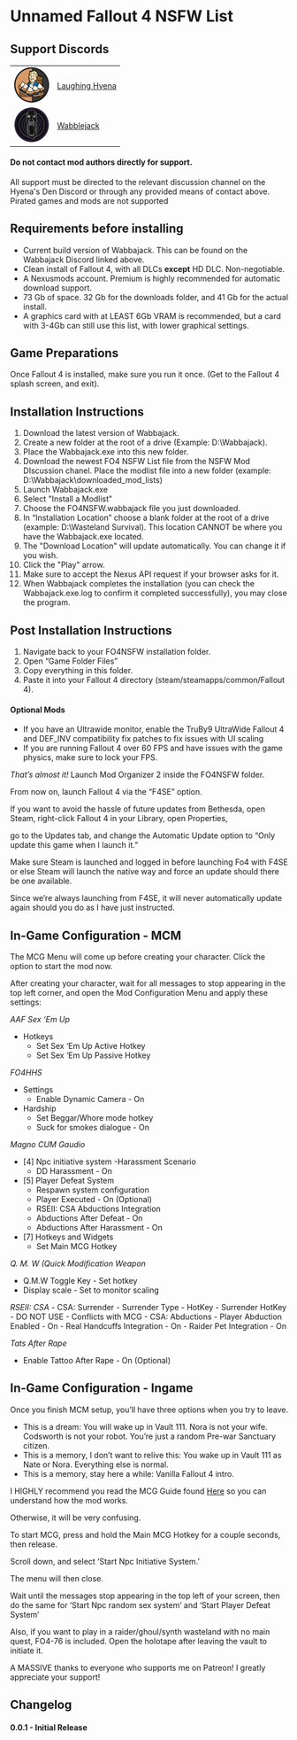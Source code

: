 # Unnamed Fallout 4 NSFW List

## Support Discords

<table stlyle="border: none;">
<tr>
<td><img src="https://github.com/LaughingHyena279/boston-cream-pie/blob/master/images/image_3.png?raw=true" width="64px" /></td>
<td><a href="https://discord.gg/TFahj9n">Laughing Hyena</a></td>
</tr>
<tr>
<td><img src="https://github.com/LaughingHyena279/boston-cream-pie/blob/master/images/image_4.png?raw=true" width="64px" /></td>
<td><a href="https://discord.gg/wabbajack">Wabblejack</a></td>
</tr>
</table>

#### Do not contact mod authors directly for support.

All support must be directed to the relevant discussion channel on the Hyena's Den Discord or through any provided means of contact above.  
Pirated games and mods are not supported

## Requirements before installing

- Current build version of Wabbajack. This can be found on the Wabbajack Discord linked above.
- Clean install of Fallout 4, with all DLCs **except** HD DLC. Non-negotiable.
- A Nexusmods account. Premium is highly recommended for automatic download support.
- 73 Gb of space. 32 Gb for the downloads folder, and 41 Gb for the actual install.
- A graphics card with at LEAST 6Gb VRAM is recommended, but a card with 3-4Gb can still use this list, with lower graphical settings.

## Game Preparations

Once Fallout 4 is installed, make sure you run it once. (Get to the Fallout 4 splash screen, and exit).

## Installation Instructions

1. Download the latest version of Wabbajack.
2. Create a new folder at the root of a drive (Example: D:\Wabbajack).
3. Place the Wabbajack.exe into this new folder.
4. Download the newest FO4 NSFW List file from the NSFW Mod DIscussion chanel.
Place the modlist file into a new folder (example: D:\Wabbajack\downloaded_mod_lists)
5. Launch Wabbajack.exe
6. Select "Install a Modlist"
7. Choose the FO4NSFW.wabbajack file you just downloaded.
8. In “Installation Location” choose a blank folder at the root of a drive (example: D:\Wasteland Survival). This location CANNOT be where you have the Wabbajack.exe located.
10. The "Download Location" will update automatically. You can change it if you wish.
11. Click the "Play" arrow.
12. Make sure to accept the Nexus API request if your browser asks for it.
13. When Wabbajack completes the installation (you can check the Wabbajack.exe.log to confirm it completed successfully), you may close the program.

## Post Installation Instructions

1. Navigate back to your FO4NSFW installation folder.
2. Open “Game Folder Files”
3. Copy everything in this folder.
4. Paste it into your Fallout 4 directory (steam/steamapps/common/Fallout 4).

#### Optional Mods

- If you have an Ultrawide monitor, enable the TruBy9 UltraWide Fallout 4 and DEF_INV compatibility fix patches to fix issues with UI scaling
- If you are running Fallout 4 over 60 FPS and have issues with the game physics, make sure to lock your FPS.

*That’s almost it!* Launch Mod Organizer 2 inside the FO4NSFW folder. 

From now on, launch Fallout 4 via the “F4SE” option.

If you want to avoid the hassle of future updates from Bethesda, open Steam, right-click Fallout 4 in your Library, open Properties, 

go to the Updates tab, and change the Automatic Update option to “Only update this game when I launch it.” 

Make sure Steam is launched and logged in before launching Fo4 with F4SE or else Steam will launch the native way and force an update should there be one available. 

Since we’re always launching from F4SE, it will never automatically update again should you do as I have just instructed.


## In-Game Configuration - MCM

The MCG Menu will come up before creating your character. Click the option to start the mod now.

After creating your character, wait for all messages to stop appearing in the top left corner, and open the Mod Configuration Menu and apply these settings:

*AAF Sex ‘Em Up*
- Hotkeys
  - Set Sex ‘Em Up Active Hotkey
  - Set Sex ‘Em Up Passive Hotkey
  
*FO4HHS*
- Settings
  - Enable Dynamic Camera - On
- Hardship
  - Set Beggar/Whore mode hotkey
  - Suck for smokes dialogue - On

*Magno CUM Gaudio*
- [4] Npc initiative system
	-Harassment Scenario
    - DD Harassment - On
- [5] Player Defeat System
	- Respawn system configuration
    - Player Executed - On (Optional)
	- RSEII: CSA Abductions Integration
    - Abductions After Defeat - On
    - Abductions After Harassment - On
- [7] Hotkeys and Widgets
  - Set Main MCG Hotkey

*Q. M. W (Quick Modification Weapon*
- Q.M.W Toggle Key - Set hotkey
- Display scale - Set to monitor scaling


*RSEII: CSA*
	- CSA: Surrender
    - Surrender Type - HotKey
    - Surrender HotKey - DO NOT USE - Conflicts with MCG
	- CSA: Abductions
    - Player Abduction Enabled - On
    - Real Handcuffs Integration - On
    - Raider Pet Integration - On

*Tats After Rape*
- Enable Tattoo After Rape - On (Optional)

## In-Game Configuration - Ingame

Once you finish MCM setup, you’ll have three options when you try to leave.

- This is a dream: You will wake up in Vault 111. Nora is not your wife. Codsworth is not your robot. You’re just a random Pre-war Sanctuary citizen.
- This is a memory, I don’t want to relive this: You wake up in Vault 111 as Nate or Nora. Everything else is normal.
- This is a memory, stay here a while: Vanilla Fallout 4 intro.

I HIGHLY recommend you read the MCG Guide found <a href="https://www.loverslab.com/topic/119951-aaf-mcg-extended-social-interactions/?tab=comments#comment-2579591">Here</a> so you can understand how the mod works. 

Otherwise, it will be very confusing.

To start MCG, press and hold the Main MCG Hotkey for a couple seconds, then release. 

Scroll down, and select ‘Start Npc Initiative System.’ 

The menu will then close. 

Wait until the messages stop appearing in the top left of your screen, then do the same for ‘Start Npc random sex system’ and ‘Start Player Defeat System’

Also, if you want to play in a raider/ghoul/synth wasteland with no main quest, FO4-76 is included. Open the holotape after leaving the vault to initiate it.


A MASSIVE thanks to everyone who supports me on Patreon! I greatly appreciate your support!



## Changelog
#### 0.0.1 - Initial Release
